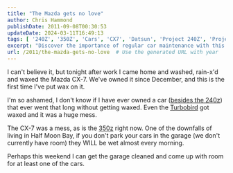 ```yaml
---
title: "The Mazda gets no love"
author: Chris Hammond
publishDate: 2011-09-08T00:30:53
updateDate: 2024-03-11T16:49:13
tags: [ '240Z', '350Z', 'Cars', 'CX7', 'Datsun', 'Project 240Z', 'Project 350Z', 'Project240z', 'Project240Zcom', 'Project350z', 'Project350zcom', 'Thunderbird' ]
excerpt: "Discover the importance of regular car maintenance with this personal experience of finally waxing a beloved Mazda CX-7 after months of neglect."
url: /2011/the-mazda-gets-no-love  # Use the generated URL with year
---
```

<p>I can't believe it, but tonight after work I came home and washed, rain-x'd and waxed the Mazda CX-7. We've owned it since December, and this is the first time I've put wax on it.</p>  <p>I'm so ashamed, I don't know if I have ever owned a car (<a href="https://www.project240z.com/">besides the 240z</a>) that ever went that long without getting waxed. Even the <a href="https://www.flickr.com/photos/chammond/5389647720/">Turbobird</a> got waxed and it was a huge mess.</p>  <p>The CX-7 was a mess, as is the <a href="https://www.project350z.com/">350z</a> right now. One of the downfalls of living in Half Moon Bay, if you don't park your cars in the garage (we don't currently have room) they WILL be wet almost every morning.</p>  <p>Perhaps this weekend I can get the garage cleaned and come up with room for at least one of the cars.</p> 


